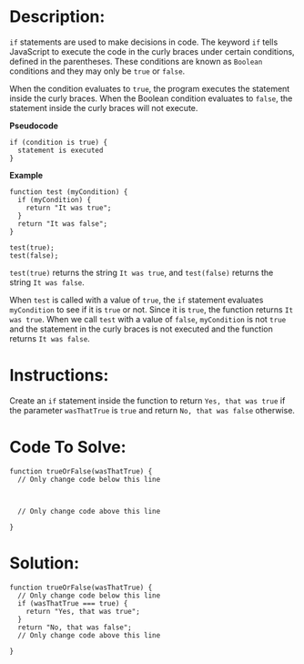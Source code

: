 # Description:

`if` statements are used to make decisions in code. The keyword `if` tells JavaScript to execute the code in the curly braces under certain conditions, defined in the parentheses. These conditions are known as `Boolean` conditions and they may only be `true` or `false`.

When the condition evaluates to `true`, the program executes the statement inside the curly braces. When the Boolean condition evaluates to `false`, the statement inside the curly braces will not execute.

**Pseudocode**

```Js
if (condition is true) {
  statement is executed
}
```

**Example**

```Js
function test (myCondition) {
  if (myCondition) {
    return "It was true";
  }
  return "It was false";
}

test(true);
test(false);
```

`test(true)` returns the string `It was true`, and `test(false)` returns the string `It was false`.

When `test` is called with a value of `true`, the `if` statement evaluates `myCondition` to see if it is `true` or not. Since it is `true`, the function returns `It was true`. When we call `test` with a value of `false`, `myCondition` is not `true` and the statement in the curly braces is not executed and the function returns `It was false`.

# Instructions:

Create an `if` statement inside the function to return `Yes, that was true` if the parameter `wasThatTrue` is `true` and return `No, that was false` otherwise.

# Code To Solve:

```Js
function trueOrFalse(wasThatTrue) {
  // Only change code below this line



  // Only change code above this line

}
```

# Solution:

```Js
function trueOrFalse(wasThatTrue) {
  // Only change code below this line
  if (wasThatTrue === true) {
    return "Yes, that was true";
  }
  return "No, that was false";
  // Only change code above this line

}
```
